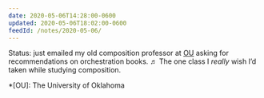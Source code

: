 ```yaml
---
date: 2020-05-06T14:28:00-0600
updated: 2020-05-06T18:02:00-0600
feedId: /notes/2020-05-06/
---
```


Status: just emailed my old composition professor at [OU](http://www.ou.edu) asking for recommendations on orchestration books. ♬ The one class I *really* wish I’d taken while studying composition.

*[OU]: The University of Oklahoma
